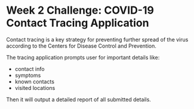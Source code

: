 # Week 2 Challenge: COVID-19 Contact Tracing Application

Contact tracing is a key strategy for preventing further spread of the virus according to the Centers for Disease Control and Prevention.

The tracing application prompts user for important details like:
 * contact info
 * symptoms
 * known contacts
 * visited locations
 
 Then it will output a detailed report of all submitted details.
